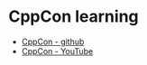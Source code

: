 # CppCon learning

- [CppCon - github](https://github.com/CppCon)
- [CppCon - YouTube](https://www.youtube.com/user/CppCon/featured)